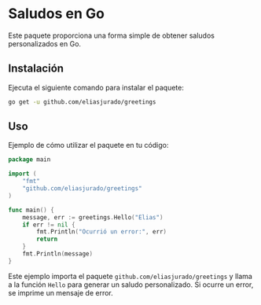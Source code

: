 # Saludos en Go

Este paquete proporciona una forma simple de obtener saludos personalizados en Go.

## Instalación

Ejecuta el siguiente comando para instalar el paquete:

```bash
go get -u github.com/eliasjurado/greetings
```

## Uso

Ejemplo de cómo utilizar el paquete en tu código:

```go
package main

import (
	"fmt"
	"github.com/eliasjurado/greetings"
)

func main() {
	message, err := greetings.Hello("Elias")
	if err != nil {
		fmt.Println("Ocurrió un error:", err)
		return
	}
	fmt.Println(message)
}
```

Este ejemplo importa el paquete `github.com/eliasjurado/greetings` y llama a la función `Hello` para generar un saludo personalizado. Si ocurre un error, se imprime un mensaje de error.
